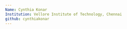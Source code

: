 ```yaml
---
Name: Cynthia Konar
Institution: Vellore Institute of Technology, Chennai
github: cynthiakonar
---
```

